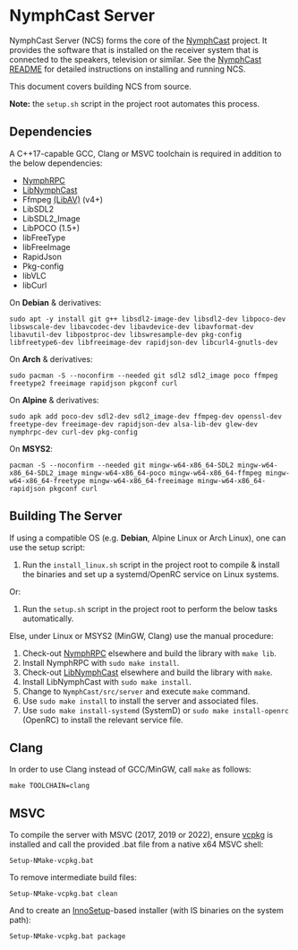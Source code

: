 # NymphCast Server #

NymphCast Server (NCS) forms the core of the [NymphCast](https://github.com/MayaPosch/NymphCast) project. It provides the software that is installed on the receiver system that is connected to the speakers, television or similar. See the [NymphCast README](https://github.com/MayaPosch/NymphCast) for detailed instructions on installing and running NCS.

This document covers building NCS from source.


**Note:** the `setup.sh` script in the project root automates this process.


## Dependencies ##

A C++17-capable GCC, Clang or MSVC toolchain is required in addition to the below dependencies:

- [NymphRPC](https://github.com/MayaPosch/NymphRPC)
- [LibNymphCast](https://github.com/MayaPosch/libnymphcast)
- Ffmpeg [(LibAV)](https://trac.ffmpeg.org/wiki/Using%20libav*) (v4+) 
- LibSDL2
- LibSDL2_Image
- LibPOCO (1.5+)
- libFreeType
- libFreeImage
- RapidJson
- Pkg-config
- libVLC
- libCurl

On **Debian** & derivatives:

```
sudo apt -y install git g++ libsdl2-image-dev libsdl2-dev libpoco-dev libswscale-dev libavcodec-dev libavdevice-dev libavformat-dev libavutil-dev libpostproc-dev libswresample-dev pkg-config libfreetype6-dev libfreeimage-dev rapidjson-dev libcurl4-gnutls-dev
```

On **Arch** & derivatives:

```
sudo pacman -S --noconfirm --needed git sdl2 sdl2_image poco ffmpeg freetype2 freeimage rapidjson pkgconf curl
```

On **Alpine** & derivatives:

```
sudo apk add poco-dev sdl2-dev sdl2_image-dev ffmpeg-dev openssl-dev freetype-dev freeimage-dev rapidjson-dev alsa-lib-dev glew-dev nymphrpc-dev curl-dev pkg-config
```

On **MSYS2**:

```
pacman -S --noconfirm --needed git mingw-w64-x86_64-SDL2 mingw-w64-x86_64-SDL2_image mingw-w64-x86_64-poco mingw-w64-x86_64-ffmpeg mingw-w64-x86_64-freetype mingw-w64-x86_64-freeimage mingw-w64-x86_64-rapidjson pkgconf curl
```

## Building The Server ##

If using a compatible OS (e.g. **Debian**, Alpine Linux or Arch Linux), one can use the setup script: 

1. Run the `install_linux.sh` script in the project root to compile & install the binaries and set up a systemd/OpenRC service on Linux systems.

Or:

1. Run the `setup.sh` script in the project root to perform the below tasks automatically.

Else, under Linux or MSYS2 (MinGW, Clang) use the manual procedure:

1. Check-out [NymphRPC](https://github.com/MayaPosch/NymphRPC) elsewhere and build the library with `make lib`.
2. Install NymphRPC with `sudo make install`.
3. Check-out [LibNymphCast](https://github.com/MayaPosch/libnymphcast) elsewhere and build the library with `make`.
4. Install LibNymphCast with `sudo make install`.
5. Change to `NymphCast/src/server` and execute `make` command.
6. Use `sudo make install` to install the server and associated files.
7. Use `sudo make install-systemd` (SystemD) or `sudo make install-openrc` (OpenRC) to install the relevant service file.

## Clang ##

In order to use Clang instead of GCC/MinGW, call `make` as follows:

`make TOOLCHAIN=clang`

## MSVC ##

To compile the server with MSVC (2017, 2019 or 2022), ensure [vcpkg](https://vcpkg.io/) is installed and call the provided .bat file from a native x64 MSVC shell:

`Setup-NMake-vcpkg.bat`

To remove intermediate build files:

`Setup-NMake-vcpkg.bat clean`

And to create an [InnoSetup](https://jrsoftware.org/isinfo.php)-based installer (with IS binaries on the system path):

`Setup-NMake-vcpkg.bat package`